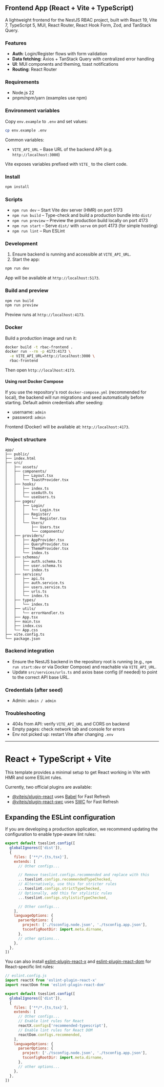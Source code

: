 ## Frontend App (React + Vite + TypeScript)

A lightweight frontend for the NestJS RBAC project, built with React 19, Vite 7, TypeScript 5, MUI, React Router, React Hook Form, Zod, and TanStack Query.

### Features
- **Auth**: Login/Register flows with form validation
- **Data fetching**: Axios + TanStack Query with centralized error handling
- **UI**: MUI components and theming, toast notifications
- **Routing**: React Router

### Requirements
- Node.js 22
- pnpm/npm/yarn (examples use npm)

### Environment variables
Copy `env.example` to `.env` and set values:

```bash
cp env.example .env
```

Common variables:
- `VITE_API_URL` – Base URL of the backend API (e.g. `http://localhost:3000`)

Vite exposes variables prefixed with `VITE_` to the client code.

### Install
```bash
npm install
```

### Scripts
- `npm run dev` – Start Vite dev server (HMR) on port 5173
- `npm run build` – Type-check and build a production bundle into `dist/`
- `npm run preview` – Preview the production build locally on port 4173
- `npm run start` – Serve `dist/` with `serve` on port 4173 (for simple hosting)
- `npm run lint` – Run ESLint

### Development
1) Ensure backend is running and accessible at `VITE_API_URL`.
2) Start the app:
```bash
npm run dev
```
App will be available at `http://localhost:5173`.

### Build and preview
```bash
npm run build
npm run preview
```
Preview runs at `http://localhost:4173`.

### Docker
Build a production image and run it:
```bash
docker build -t rbac-frontend .
docker run --rm -p 4173:4173 \
  -e VITE_API_URL=http://localhost:3000 \
  rbac-frontend
```
Then open `http://localhost:4173`.

#### Using root Docker Compose
If you use the repository's root `docker-compose.yml` (recommended for local), the backend will run migrations and seed automatically before starting. Default admin credentials after seeding:

- username: `admin`
- password: `admin`

Frontend (Docker) will be available at: `http://localhost:4173`.

### Project structure
```
app/
├── public/
├── index.html
├── src/
│   ├── assets/
│   ├── components/
│   │   ├── Layout.tsx
│   │   └── ToastProvider.tsx
│   ├── hooks/
│   │   ├── index.ts
│   │   ├── useAuth.ts
│   │   └── useUsers.ts
│   ├── pages/
│   │   ├── Login/
│   │   │   └── Login.tsx
│   │   ├── Register/
│   │   │   └── Register.tsx
│   │   └── Users/
│   │       ├── Users.tsx
│   │       └── components/
│   ├── providers/
│   │   ├── AppProvider.tsx
│   │   ├── QueryProvider.tsx
│   │   ├── ThemeProvider.tsx
│   │   └── index.ts
│   ├── schemas/
│   │   ├── auth.schema.ts
│   │   ├── user.schema.ts
│   │   └── index.ts
│   ├── services/
│   │   ├── api.ts
│   │   ├── auth.service.ts
│   │   ├── users.service.ts
│   │   ├── urls.ts
│   │   └── index.ts
│   ├── types/
│   │   └── index.ts
│   ├── utils/
│   │   └── errorHandler.ts
│   ├── App.tsx
│   ├── main.tsx
│   ├── index.css
│   └── App.css
├── vite.config.ts
└── package.json
```

### Backend integration
- Ensure the NestJS backend in the repository root is running (e.g., `npm run start:dev` or via Docker Compose) and reachable via `VITE_API_URL`.
- Update `src/services/urls.ts` and axios base config (if needed) to point to the correct API base URL.

### Credentials (after seed)
- Admin: `admin / admin`

### Troubleshooting
- 404s from API: verify `VITE_API_URL` and CORS on backend
- Empty pages: check network tab and console for errors
- Env not picked up: restart Vite after changing `.env`

---

# React + TypeScript + Vite

This template provides a minimal setup to get React working in Vite with HMR and some ESLint rules.

Currently, two official plugins are available:

- [@vitejs/plugin-react](https://github.com/vitejs/vite-plugin-react/blob/main/packages/plugin-react) uses [Babel](https://babeljs.io/) for Fast Refresh
- [@vitejs/plugin-react-swc](https://github.com/vitejs/vite-plugin-react/blob/main/packages/plugin-react-swc) uses [SWC](https://swc.rs/) for Fast Refresh

## Expanding the ESLint configuration

If you are developing a production application, we recommend updating the configuration to enable type-aware lint rules:

```js
export default tseslint.config([
  globalIgnores(['dist']),
  {
    files: ['**/*.{ts,tsx}'],
    extends: [
      // Other configs...

      // Remove tseslint.configs.recommended and replace with this
      ...tseslint.configs.recommendedTypeChecked,
      // Alternatively, use this for stricter rules
      ...tseslint.configs.strictTypeChecked,
      // Optionally, add this for stylistic rules
      ...tseslint.configs.stylisticTypeChecked,

      // Other configs...
    ],
    languageOptions: {
      parserOptions: {
        project: ['./tsconfig.node.json', './tsconfig.app.json'],
        tsconfigRootDir: import.meta.dirname,
      },
      // other options...
    },
  },
])
```

You can also install [eslint-plugin-react-x](https://github.com/Rel1cx/eslint-react/tree/main/packages/plugins/eslint-plugin-react-x) and [eslint-plugin-react-dom](https://github.com/Rel1cx/eslint-react/tree/main/packages/plugins/eslint-plugin-react-dom) for React-specific lint rules:

```js
// eslint.config.js
import reactX from 'eslint-plugin-react-x'
import reactDom from 'eslint-plugin-react-dom'

export default tseslint.config([
  globalIgnores(['dist']),
  {
    files: ['**/*.{ts,tsx}'],
    extends: [
      // Other configs...
      // Enable lint rules for React
      reactX.configs['recommended-typescript'],
      // Enable lint rules for React DOM
      reactDom.configs.recommended,
    ],
    languageOptions: {
      parserOptions: {
        project: ['./tsconfig.node.json', './tsconfig.app.json'],
        tsconfigRootDir: import.meta.dirname,
      },
      // other options...
    },
  },
])
```
